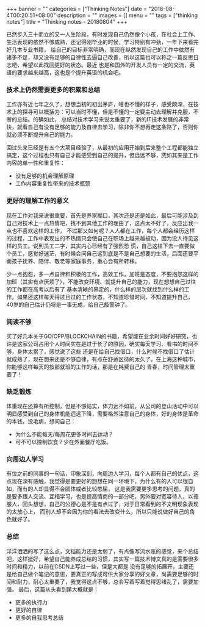 +++
banner = ""
categories = ["Thinking Notes"]
date = "2018-08-4T00:20:51+08:00"
description = ""
images = []
menu = ""
tags = ["thinking notes"]
title = "Thinking notes - 20180804"
+++


已然步入三十而立的又一人生阶段，有时发现自己仍然像个小孩，在社会上工作、生活表现的依然不够成熟，还记得刚毕业的时候，学习特别有冲劲，一年下来看完好几本专业书籍，
给自己的目标非常明确，而现在纵然发现自己的工作中依然有诸多不足，却又没有足够的自律性去逼自己改善，所以这篇也可以称之一篇反思日志吧，希望以此找回更好的状态。最近
也是和国外的开发人员有一定的交流，英语的要求越来越高，这也是个提升英语的机会吧。

<!--more-->
### 技术上仍然需要更多的积累和总结

工作亦有近七年之久了，想想当初的初出茅庐，啥也不懂的样子，感受颇深，在技术上的探寻可以概括为：可以当时不懂，但是不懂的一定要主动去理解并克服，不断的总结。的确如此，
总结对技术学习来说太重要了，新的IT技术发展的非常快，就看自己有没有足够的能力及自律去学习，除非你不想再走这条路了，否则你就必须不断提升自己的能力。

回过头来已经是有五个大项目经验了，从最初的应用开始到后来整个工程都能独立搞定，这个过程也只有自己才能感受到自己的提升，但远远不够，究如其来是工作内容的单一性和重复性：

* 没有足够的机会理解原理
* 工作内容重复性带来的技术瓶颈


### 更好的理解工作的意义
现在工作对我来说很重要，首先是养家糊口，其次还是还是如此，最后可能涉及到自己对技术上一点热情吧，找不到其他工作的理由了，这点太不好了，反应出我一点也不喜欢这样的工作，
不过那又如何呢？人人都在工作，每个人都会经历这样的过程，工作中表现出的不热情只会使自己在职场上越来越被动，因为没人待见这样的员工。说到员工二字，其实内心已经有了强烈恐
慌，自己这样下去一直要做个员工，感觉好迷茫，有时候会问自己这到底是不是自己想要的生活，后面还要平衡孩子抚养、陪伴、敬老等家庭事务，重心会有所转移。

少一点抱怨，多一点自律和积极的工作，高效工作，加班是态度，不要抱怨这样的加班（其实有点厌烦了），不能改变环境、就提升自己的能力，现在想想自己过往的工作都在高考以后有了
基本清晰的界定的，什么样的层次就找到什么样的工作。如果还这样每天得过且过的工作状态，不知道珍惜时间、不知道提升自己，40岁的自己估计仍将是一事无成，给自己敲警钟了。


### 阅读不够
买了好几本关于GO/CPP/BLOCKCHAIN的书籍，希望能在业余时间好好研究，也许是这家公司占用个人时间实在是过于长了的原因，确实每天学习、看书的时间不够，身体太累了，感觉说了这些
还是在给自己找借口，什么时候不找借口了估计就成熟了，现在想来还是不够自律，有点在舒适区待的太久了，在上海这种城市，你能够这样每天的按部就班的工作的话，那是在耗费自己的
青春，时间管理太重要了！


### 缺乏锻炼
体重现在还算有所控制，但是不够结实，体力远不如前，从公司的登山活动中可以明显感受到自己的身体机能远远下降，需要格外注意自己的身体，好的身体是革命的本钱，没毛病，想问自己：

* 为什么不能每天/每周花更多时间去运动？
* 可不可以控制饮食？少在外面餐厅吃饭。


### 向周边人学习
有位之前的同事的一句话，印象深刻，向周边人学习，每个人都有自己的优点，这点现在深有感触，我觉得是要更好的想想在同一环境下，为什么有的人可以很自如，而有的人却显得不合团体或者比较憋屈，
这是我需要更多思考的问题，真的是要多跟人交流、互相学习，也是提高情商的一部分吧，另外要对宽容待人，以德服人，回头想想，自己的公德心是不是有点过了，对于日常看到的不文明现象表现的太放心上，
而别人却不会因为你的看法去改变什么，所以只能说做好自己的角色就好了。


### 总结
洋洋洒洒的写了这么点，文档能力还是太弱了，有点像写流水账的感觉，来个总结吧，这样挺好，希望自己能养成总结的习惯，其实写一篇技术博文真的是需要很多时间和精力，以前在CSDN上写过一些，但是大都是
没有足够的拓展开，主要还是给自己做个笔记的意思，要真正的写成可供大家分享的好文章，尚需要足够的时间和耐力，耐心太重要了，我觉得这点不够，总会写着写着觉得思绪乱了，需要加强。
最后，这篇从头看到尾大概就是：

* 更多的执行力
* 更好的自律
* 更多的自我思考总结













